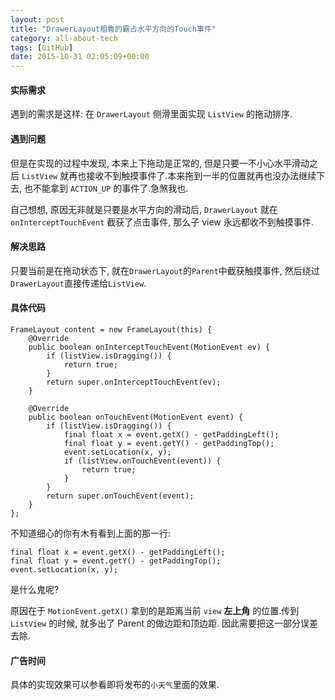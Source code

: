 ```yaml
---
layout: post
title: "DrawerLayout粗鲁的霸占水平方向的Touch事件"
category: all-about-tech
tags: [GitHub]
date: 2015-10-31 02:05:09+00:00
---
```


#### 实际需求

遇到的需求是这样: 在 `DrawerLayout` 侧滑里面实现 `ListView` 的拖动排序.

#### 遇到问题

但是在实现的过程中发现, 本来上下拖动是正常的, 但是只要一不小心水平滑动之后 `ListView` 就再也接收不到触摸事件了.本来拖到一半的位置就再也没办法继续下去, 也不能拿到 `ACTION_UP` 的事件了.急煞我也.

自己想想, 原因无非就是只要是水平方向的滑动后, `DrawerLayout` 就在 `onInterceptTouchEvent` 截获了点击事件, 那么子 view 永远都收不到触摸事件.

#### 解决思路

只要当前是在拖动状态下, 就在`DrawerLayout`的`Parent`中截获触摸事件, 然后绕过`DrawerLayout`直接传递给`ListView`.

#### 具体代码

    FrameLayout content = new FrameLayout(this) {
        @Override
        public boolean onInterceptTouchEvent(MotionEvent ev) {
            if (listView.isDragging()) {
                return true;
            }
            return super.onInterceptTouchEvent(ev);
        }

        @Override
        public boolean onTouchEvent(MotionEvent event) {
            if (listView.isDragging()) {
                final float x = event.getX() - getPaddingLeft();
                final float y = event.getY() - getPaddingTop();
                event.setLocation(x, y);
                if (listView.onTouchEvent(event)) {
                    return true;
                }
            }
            return super.onTouchEvent(event);
        }
    };
    
    
不知道细心的你有木有看到上面的那一行:

    final float x = event.getX() - getPaddingLeft();
    final float y = event.getY() - getPaddingTop();
    event.setLocation(x, y);
    
    
是什么鬼呢?

原因在于 `MotionEvent.getX()` 拿到的是距离当前 `view` **左上角** 的位置.传到 `ListView` 的时候, 就多出了 Parent 的做边距和顶边距. 因此需要把这一部分误差去除.

#### 广告时间

具体的实现效果可以参看即将发布的`小天气`里面的效果.